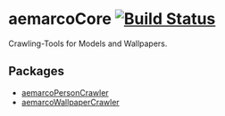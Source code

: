 # aemarcoCore [![Build Status](https://dev.azure.com/aemarco/aemarcoCentral/_apis/build/status%2Faemarco.aemarcoCore?branchName=master)](https://dev.azure.com/aemarco/aemarcoCentral/_build/latest?definitionId=9&branchName=master)

Crawling-Tools for Models and Wallpapers.

## Packages

- [aemarcoPersonCrawler](https://github.com/aemarco/aemarcoCore/tree/master/aemarco.Crawler.Person)  
- [aemarcoWallpaperCrawler](https://github.com/aemarco/aemarcoCore/tree/master/aemarco.Crawler.Wallpaper)  


